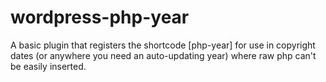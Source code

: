 # wordpress-php-year
A basic plugin that registers the shortcode [php-year] for use in copyright dates (or anywhere you need an auto-updating year) where raw php can't be easily inserted.
